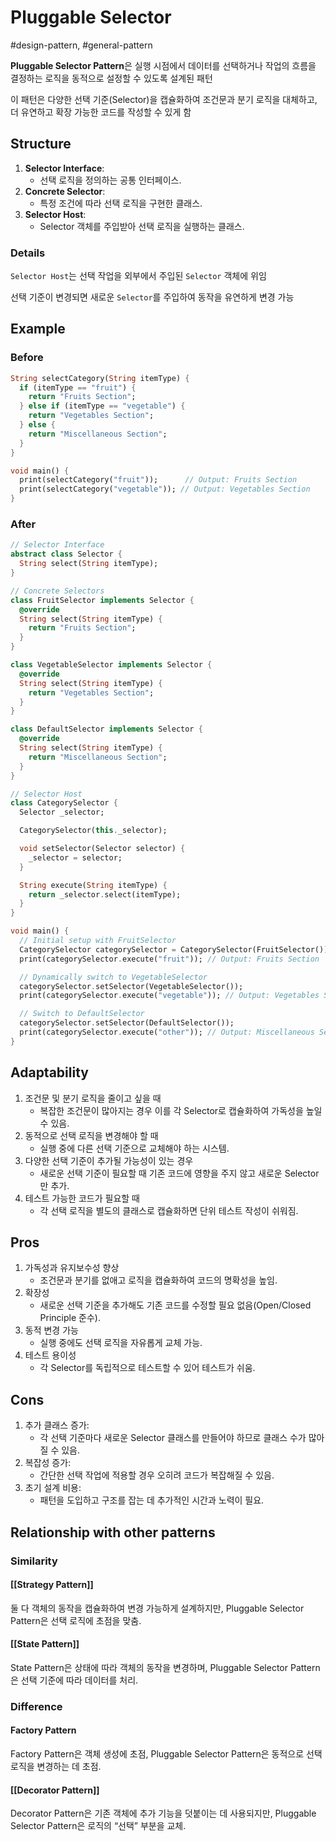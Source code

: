 # Pluggable Selector

#design-pattern, #general-pattern

**Pluggable Selector Pattern**은 실행 시점에서 데이터를 선택하거나 작업의 흐름을 결정하는 로직을 동적으로 설정할 수 있도록 설계된 패턴

이 패턴은 다양한 선택 기준(Selector)을 캡슐화하여 조건문과 분기 로직을 대체하고, 더 유연하고 확장 가능한 코드를 작성할 수 있게 함

## Structure

1. **Selector Interface**:
   - 선택 로직을 정의하는 공통 인터페이스.
2. **Concrete Selector**:
   - 특정 조건에 따라 선택 로직을 구현한 클래스.
3. **Selector Host**:
   - Selector 객체를 주입받아 선택 로직을 실행하는 클래스.

### Details

`Selector Host`는 선택 작업을 외부에서 주입된 `Selector` 객체에 위임

선택 기준이 변경되면 새로운 `Selector`를 주입하여 동작을 유연하게 변경 가능

## Example

### Before

```dart
String selectCategory(String itemType) {
  if (itemType == "fruit") {
    return "Fruits Section";
  } else if (itemType == "vegetable") {
    return "Vegetables Section";
  } else {
    return "Miscellaneous Section";
  }
}

void main() {
  print(selectCategory("fruit"));      // Output: Fruits Section
  print(selectCategory("vegetable")); // Output: Vegetables Section
}
```

### After

```dart
// Selector Interface
abstract class Selector {
  String select(String itemType);
}

// Concrete Selectors
class FruitSelector implements Selector {
  @override
  String select(String itemType) {
    return "Fruits Section";
  }
}

class VegetableSelector implements Selector {
  @override
  String select(String itemType) {
    return "Vegetables Section";
  }
}

class DefaultSelector implements Selector {
  @override
  String select(String itemType) {
    return "Miscellaneous Section";
  }
}

// Selector Host
class CategorySelector {
  Selector _selector;

  CategorySelector(this._selector);

  void setSelector(Selector selector) {
    _selector = selector;
  }

  String execute(String itemType) {
    return _selector.select(itemType);
  }
}

void main() {
  // Initial setup with FruitSelector
  CategorySelector categorySelector = CategorySelector(FruitSelector());
  print(categorySelector.execute("fruit")); // Output: Fruits Section

  // Dynamically switch to VegetableSelector
  categorySelector.setSelector(VegetableSelector());
  print(categorySelector.execute("vegetable")); // Output: Vegetables Section

  // Switch to DefaultSelector
  categorySelector.setSelector(DefaultSelector());
  print(categorySelector.execute("other")); // Output: Miscellaneous Section
}
```

## Adaptability

1. 조건문 및 분기 로직을 줄이고 싶을 때
   - 복잡한 조건문이 많아지는 경우 이를 각 Selector로 캡슐화하여 가독성을 높일 수 있음.
2. 동적으로 선택 로직을 변경해야 할 때
   - 실행 중에 다른 선택 기준으로 교체해야 하는 시스템.
3. 다양한 선택 기준이 추가될 가능성이 있는 경우
   - 새로운 선택 기준이 필요할 때 기존 코드에 영향을 주지 않고 새로운 Selector만 추가.
4. 테스트 가능한 코드가 필요할 때
   - 각 선택 로직을 별도의 클래스로 캡슐화하면 단위 테스트 작성이 쉬워짐.

## Pros

1. 가독성과 유지보수성 향상
   - 조건문과 분기를 없애고 로직을 캡슐화하여 코드의 명확성을 높임.
2. 확장성
   - 새로운 선택 기준을 추가해도 기존 코드를 수정할 필요 없음(Open/Closed Principle 준수).
3. 동적 변경 가능
   - 실행 중에도 선택 로직을 자유롭게 교체 가능.
4. 테스트 용이성
   - 각 Selector를 독립적으로 테스트할 수 있어 테스트가 쉬움.

## Cons

1. 추가 클래스 증가:
   - 각 선택 기준마다 새로운 Selector 클래스를 만들어야 하므로 클래스 수가 많아질 수 있음.
2. 복잡성 증가:
   - 간단한 선택 작업에 적용할 경우 오히려 코드가 복잡해질 수 있음.
3. 초기 설계 비용:
   - 패턴을 도입하고 구조를 잡는 데 추가적인 시간과 노력이 필요.

## Relationship with other patterns

### Similarity

#### [[Strategy Pattern]]

둘 다 객체의 동작을 캡슐화하여 변경 가능하게 설계하지만, Pluggable Selector Pattern은 선택 로직에 초점을 맞춤.

#### [[State Pattern]]

State Pattern은 상태에 따라 객체의 동작을 변경하며, Pluggable Selector Pattern은 선택 기준에 따라 데이터를 처리.

### Difference

#### Factory Pattern

Factory Pattern은 객체 생성에 초점, Pluggable Selector Pattern은 동적으로 선택 로직을 변경하는 데 초점.

#### [[Decorator Pattern]]

Decorator Pattern은 기존 객체에 추가 기능을 덧붙이는 데 사용되지만, Pluggable Selector Pattern은 로직의 “선택” 부분을 교체.
